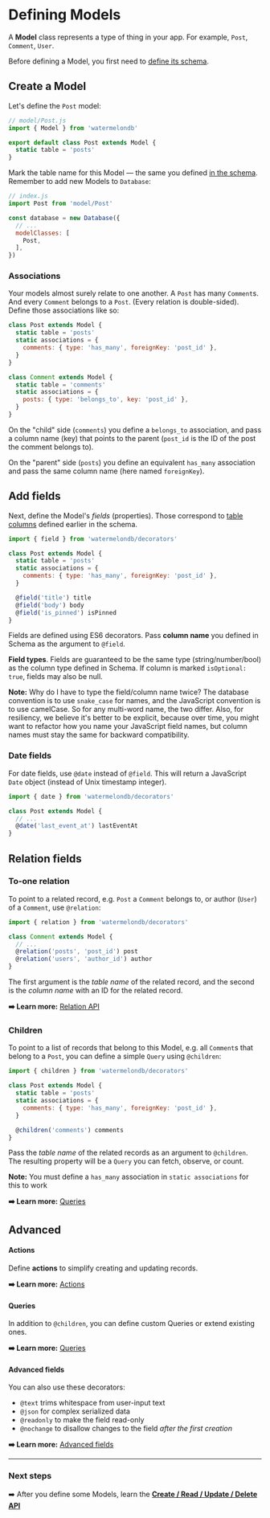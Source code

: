# Defining Models

A **Model** class represents a type of thing in your app. For example, `Post`, `Comment`, `User`.

Before defining a Model, you first need to [define its schema](./Schema.md).

## Create a Model

Let's define the `Post` model:

```js
// model/Post.js
import { Model } from 'watermelondb'

export default class Post extends Model {
  static table = 'posts'
}
```

Mark the table name for this Model — the same you defined [in the schema](./Schema.md). Remember to add new Models to `Database`:

```js
// index.js
import Post from 'model/Post'

const database = new Database({
  // ...
  modelClasses: [
    Post,
  ],
})
```

### Associations

Your models almost surely relate to one another. A `Post` has many `Comment`s. And every `Comment` belongs to a `Post`. (Every relation is double-sided). Define those associations like so:

```js
class Post extends Model {
  static table = 'posts'
  static associations = {
    comments: { type: 'has_many', foreignKey: 'post_id' },
  }
}

class Comment extends Model {
  static table = 'comments'
  static associations = {
    posts: { type: 'belongs_to', key: 'post_id' },
  }
}
```

On the "child" side (`comments`) you define a `belongs_to` association, and pass a column name (key) that points to the parent (`post_id` is the ID of the post the comment belongs to).

On the "parent" side (`posts`) you define an equivalent `has_many` association and pass the same column name (here named `foreignKey`).

## Add fields

Next, define the Model's _fields_ (properties). Those correspond to [table columns](./Schema.md) defined earlier in the schema.

```js
import { field } from 'watermelondb/decorators'

class Post extends Model {
  static table = 'posts'
  static associations = {
    comments: { type: 'has_many', foreignKey: 'post_id' },
  }

  @field('title') title
  @field('body') body
  @field('is_pinned') isPinned
}
```

Fields are defined using ES6 decorators. Pass **column name** you defined in Schema as the argument to `@field`.

**Field types**. Fields are guaranteed to be the same type (string/number/bool) as the column type defined in Schema. If column is marked `isOptional: true`, fields may also be null.

**Note:** Why do I have to type the field/column name twice? The database convention is to use `snake_case` for names, and the JavaScript convention is to use camelCase. So for any multi-word name, the two differ. Also, for resiliency, we believe it's better to be explicit, because over time, you might want to refactor how you name your JavaScript field names, but column names must stay the same for backward compatibility.

### Date fields

For date fields, use `@date` instead of `@field`. This will return a JavaScript `Date` object (instead of Unix timestamp integer).

```js
import { date } from 'watermelondb/decorators'

class Post extends Model {
  // ...
  @date('last_event_at') lastEventAt
}
```

## Relation fields

### To-one relation

To point to a related record, e.g. `Post` a `Comment` belongs to, or author (`User`) of a `Comment`, use `@relation`:

```js
import { relation } from 'watermelondb/decorators'

class Comment extends Model {
  // ...
  @relation('posts', 'post_id') post
  @relation('users', 'author_id') author
}
```

The first argument is the _table name_ of the related record, and the second is the _column name_ with an ID for the related record.

**➡️ Learn more:** [Relation API](./Relation.md)

### Children

To point to a list of records that belong to this Model, e.g. all `Comment`s that belong to a `Post`, you can define a simple `Query` using `@children`:

```js
import { children } from 'watermelondb/decorators'

class Post extends Model {
  static table = 'posts'
  static associations = {
    comments: { type: 'has_many', foreignKey: 'post_id' },
  }

  @children('comments') comments
}
```

Pass the _table name_ of the related records as an argument to `@children`. The resulting property will be a `Query` you can fetch, observe, or count.

**Note:** You must define a `has_many` association in `static associations` for this to work

**➡️ Learn more:** [Queries](./Query.md)

## Advanced

#### Actions

Define **actions** to simplify creating and updating records.

**➡️ Learn more:** [Actions](./Actions.md)

#### Queries

In addition to `@children`, you can define custom Queries or extend existing ones.

**➡️ Learn more:** [Queries](./Query.md)

#### Advanced fields

You can also use these decorators:

- `@text` trims whitespace from user-input text
- `@json` for complex serialized data
- `@readonly` to make the field read-only
- `@nochange` to disallow changes to the field _after the first creation_

**➡️ Learn more:** [Advanced fields](./Advanced/AdvancedFields.md)

* * *

### Next steps

➡️ After you define some Models, learn the [**Create / Read / Update / Delete API**](./CRUD.md)
